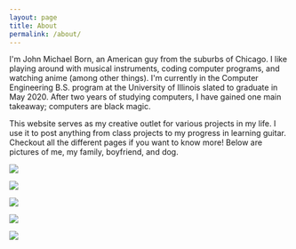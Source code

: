 ```yaml
---
layout: page
title: About
permalink: /about/
---
```


I'm John Michael Born, an American guy from the suburbs of Chicago. I like playing around with musical instruments, coding computer programs, and watching  anime (among other things). I'm currently in the Computer Engineering B.S. program at the University of Illinois slated to graduate in May 2020. After two years of studying computers, I have gained one main takeaway; computers are black magic.

This website serves as my creative outlet for various projects in my life. I use it to post anything from class projects to my progress in learning guitar. Checkout all the different pages if you want to know more! Below are pictures of me, my family, boyfriend, and dog.

<!-- Mom and I in Japan -->
<a href='https://photos.google.com/share/AF1QipO-5Q_kKqjGFcjhbzPFFY7J1bpBM6_gicIU_Y-MmKt72wCkHoPPFg4wxN627N7ejA?key=LWN3TXc5cUhkS0FrYnlLZnBfQnRidk5GeTNkQUZB&source=ctrlq.org'><img src='https://lh3.googleusercontent.com/eEAuKDnWtn84SsJ0kWJesu1PwpAHByrzJFxc__b00sVkuis8eIs3gTgIc79Y8LbdyjV1r5Css-F3tR_c2YRTNmsmqjG1J1tAWEqqLZ9SSBaAlEc-z0NLZxrDdw2iz0jx2HMydBAJWw=w2400' /></a>

<!-- Austin and Dad in Florida -->
<a href='https://photos.google.com/share/AF1QipOYMr6xgXl7HTDqawWIHzyaDKKmrfmu5y49YY5fI7mCApexnHpMntrt-c39jd5ojA?key=NVBIeXhHVW5RSGt2cTEtVnNpS2pzU05BV3RSMmVR&source=ctrlq.org'><img src='https://lh3.googleusercontent.com/KWZ5t97JIX-MA4n0wbm46J9VX4gS9NjRpE2g6Pa0R3P6lo6OhwDtbiPMaiE4iyu1zt_GzvYm0fdmHWAsRWr-VPPdouMqAs_zKy5MFZfSYJStY1sVqVzElGqsi7WnXsmYSJpQtP6DGQ=w2400' /></a>

<!-- Lucas and I -->
<a href='https://photos.google.com/share/AF1QipP3sb-3hsbGBdMGab8KNLuEATnYinN8qxhiTzqs4U2rP0ZSXBEgCYDQDKr2Uq-sIQ?key=MkIzS2QwNFNSc1V5elpfbGtqTm91VEl2WXhvQlZR&source=ctrlq.org'><img src='https://lh3.googleusercontent.com/PhH1QSLbT8rb39o_I7XG9BmBvenAFZ4t1pcR11eCmOzOabRXIYg7aMimdRLXnfcRtNoTa1PEJI6QNcpKDUcLmQCgMh85ppKw4Wj0_vwCv-jlE0hAwxOvI3Aoxk8SIDZLECjN6qn6kA=w2400' /></a>

<!-- Brooke -->
<a href='https://photos.google.com/share/AF1QipPEou-xnuBc6gwEOgPihPKwXH8MXntbUhA4fi41oNC0YpUSknwy3oe3miTlKoib8w?key=X3VvbkFlMzVmOEU4QTNySjc1bjRBTW8wTkphSHB3&source=ctrlq.org'><img src='https://lh3.googleusercontent.com/_tbL4-AveOLMnW5V-74i-vov21SPqG4vAxBld8rIwzRPYIheIh3zZdAuSI3D21dn_dzjNgFVuCOyf_FWh-gidbmhXz0JJsh9BNmDNa7EPG4Mi9gMSchRv68XjvHLFJNtKUM0ga32ww=w2400' /></a>

<!-- Wolfy -->
<a href='https://photos.google.com/share/AF1QipMDqQZlS_RPUxDa5RgccWfH_60KnHMNwis6i1W5ahzU5nVj1ofeFqdY48XpIDbuvQ?key=R1FneU9ubmtaS0JXUGVxeHpEcDhfRlJpMjhzTXFB&source=ctrlq.org'><img src='https://lh3.googleusercontent.com/nz-XJReKor0q7pMaXCz4VAIw5N9yb1-oEirdLU9HGE_drt8lDQMP0-I2lqK1KjcRxQMIAq1C5x8O80HQoGtMpR0sxfI1ZckOTNIpgXqdxdxcfDCTk8_h84V9C_UoTvhXnkbFycr8Zw=w2400' /> </a>


